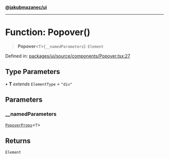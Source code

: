 [**@jakubmazanec/ui**](../README.md)

---

# Function: Popover()

> **Popover**\<`T`\>(`__namedParameters`): `Element`

Defined in:
[packages/ui/source/components/Popover.tsx:27](https://github.com/jakubmazanec/tools/blob/f779e75b9ef98389e12e52575295bd1ef364daca/packages/ui/source/components/Popover.tsx#L27)

## Type Parameters

• **T** _extends_ `ElementType` = `"div"`

## Parameters

### \_\_namedParameters

[`PopoverProps`](../type-aliases/PopoverProps.md)\<`T`\>

## Returns

`Element`
